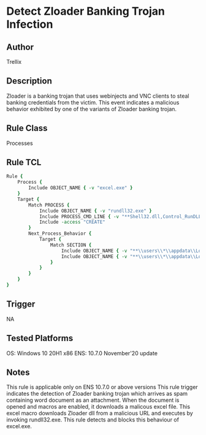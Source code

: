 # Detect Zloader Banking Trojan Infection

## Author
Trellix

## Description
Zloader is a banking trojan that uses webinjects and VNC clients to steal banking credentials from the victim. This event indicates a malicious behavior exhibited by one of the variants of Zloader banking trojan. 

## Rule Class 
Processes

## Rule TCL
```tcl
Rule {
	Process {
		Include OBJECT_NAME { -v "excel.exe" }
	}
	Target {
		Match PROCESS {
			Include OBJECT_NAME { -v "rundll32.exe" }
			Include PROCESS_CMD_LINE { -v "**Shell32.dll,Control_RunDLL**" }
			Include -access "CREATE"
		}
		Next_Process_Behavior {
			Target {
				Match SECTION {
					Include OBJECT_NAME { -v "**\\users\\*\\appdata\\Local\\temp\\**.cpl" }
					Include OBJECT_NAME { -v "**\\users\\*\\appdata\\Local\\temp\\**.dll" }
				}
			}
		}
	}
}

```

## Trigger
NA

## Tested Platforms
OS: Windows 10 20H1 x86
ENS: 10.7.0 November'20 update

## Notes
This rule is applicable only on ENS 10.7.0 or above versions
This rule trigger indicates the detection of Zloader banking trojan which arrives as spam containing word document as an attachment. When the document is opened and macros are enabled, it downloads a malicous excel file. This excel macro downloads Zloader dll from a malicious URL and executes by invoking rundll32.exe. This rule detects and blocks this behaviour of excel.exe.